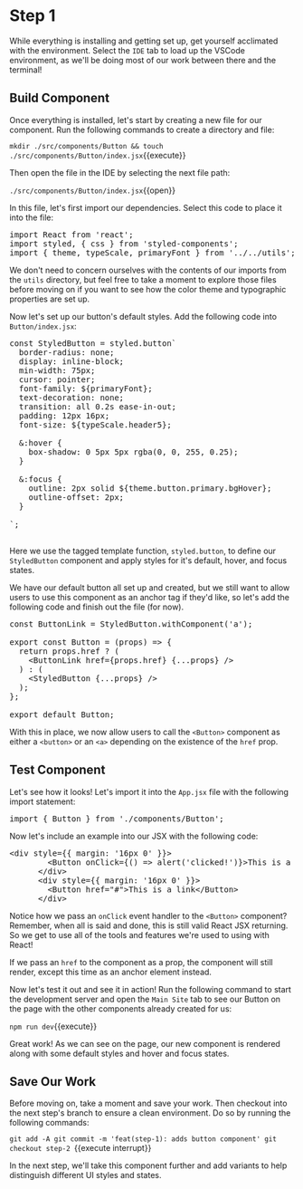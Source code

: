 # Step 1

While everything is installing and getting set up, get yourself acclimated with the environment. Select the `IDE` tab to load up the VSCode environment, as we'll be doing most of our work between there and the terminal!

## Build Component

Once everything is installed, let's start by creating a new file for our component. Run the following commands to create a directory and file:

`mkdir ./src/components/Button && touch ./src/components/Button/index.jsx`{{execute}}

Then open the file in the IDE by selecting the next file path:

`./src/components/Button/index.jsx`{{open}}

In this file, let's first import our dependencies. Select this code to place it into the file:

<pre class="file" data-filename="./src/components/Button/index.jsx" data-target="append">import React from 'react';
import styled, { css } from 'styled-components';
import { theme, typeScale, primaryFont } from '../../utils';
</pre>

We don't need to concern ourselves with the contents of our imports from the `utils` directory, but feel free to take a moment to explore those files before moving on if you want to see how the color theme and typographic properties are set up.

Now let's set up our button's default styles. Add the following code into `Button/index.jsx`:

<pre class="file" data-filename="./src/components/Button/index.jsx" data-target="append">
const StyledButton = styled.button`
  border-radius: none;
  display: inline-block;
  min-width: 75px;
  cursor: pointer;
  font-family: ${primaryFont};
  text-decoration: none;
  transition: all 0.2s ease-in-out;
  padding: 12px 16px;
  font-size: ${typeScale.header5};

  &:hover {
    box-shadow: 0 5px 5px rgba(0, 0, 255, 0.25);
  }

  &:focus {
    outline: 2px solid ${theme.button.primary.bgHover};
    outline-offset: 2px;
  }

`;

</pre>

Here we use the tagged template function, `styled.button`, to define our `StyledButton` component and apply styles for it's default, hover, and focus states.

We have our default button all set up and created, but we still want to allow users to use this component as an anchor tag if they'd like, so let's add the following code and finish out the file (for now).

<pre class="file" data-filename="./src/components/Button/index.jsx" data-target="append">
const ButtonLink = StyledButton.withComponent('a');

export const Button = (props) => {
  return props.href ? (
    &#x3C;ButtonLink href={props.href} {...props} /&#x3E;
  ) : (
    &#x3C;StyledButton {...props} /&#x3E;
  );
};

export default Button;
</pre>

With this in place, we now allow users to call the `<Button>` component as either a `<button>` or an `<a>` depending on the existence of the `href` prop.

## Test Component

Let's see how it looks! Let's import it into the `App.jsx` file with the following import statement:

<pre class="file" data-filename="./src/App.jsx" data-target="insert" data-marker="#step-1_1">import { Button } from './components/Button';
</pre>

Now let's include an example into our JSX with the following code:

<pre class="file" data-filename="./src/App.jsx" data-target="insert" data-marker="#step-1_2">&#x3C;div style={{ margin: &#x27;16px 0&#x27; }}&#x3E;
        &#x3C;Button onClick={() =&#x3E; alert(&#x27;clicked!&#x27;)}&#x3E;This is a button&#x3C;/Button&#x3E;
      &#x3C;/div&#x3E;
      &#x3C;div style={{ margin: &#x27;16px 0&#x27; }}&#x3E;
        &#x3C;Button href=&#x22;#&#x22;&#x3E;This is a link&#x3C;/Button&#x3E;
      &#x3C;/div&#x3E;
</pre>

Notice how we pass an `onClick` event handler to the `<Button>` component? Remember, when all is said and done, this is still valid React JSX returning. So we get to use all of the tools and features we're used to using with React!

If we pass an `href` to the component as a prop, the component will still render, except this time as an anchor element instead.

Now let's test it out and see it in action! Run the following command to start the development server and open the `Main Site` tab to see our Button on the page with the other components already created for us:

`npm run dev`{{execute}}

Great work! As we can see on the page, our new component is rendered along with some default styles and hover and focus states.

## Save Our Work

Before moving on, take a moment and save your work. Then checkout into the next step's branch to ensure a clean environment. Do so by running the following commands:

`git add -A
git commit -m 'feat(step-1): adds button component'
git checkout step-2
`{{execute interrupt}}

In the next step, we'll take this component further and add variants to help distinguish different UI styles and states.

